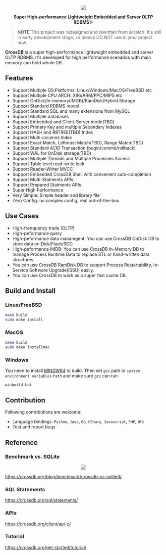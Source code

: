 <p align="center">
	<a href="https://crossdb.org">
	<img src="https://crossdb.org/assets/favicon.png">
	</a>
</p>
<p align="center">
	<strong>Super High-performance Lightweight Embedded and Server OLTP RDBMS✨</strong>
</p>

> **NOTE** 
> This project was redesigned and rewritten from scratch.
> It's still in early development stage, so please DO NOT use in your project now.

**CrossDB** is a super high-performance lightweight embedded and server OLTP RDBMS. 
It's developed for high performance scenarios with main memory can hold whole DB.


## Features

- Support Multiple OS Platforms: Linux/Windows/MacOS/FreeBSD etc
- Support Multiple CPU ARCH: X86/ARM/PPC/MIPS etc
- Support OnDisk/In-memory(IMDB)/RamDisk/Hybrid Storage
- Support Standard RDBMS model
- Support Standard SQL and many extensions from MySQL
- Support Multiple databases
- Support Embedded and Client-Server mode(TBD)
- Support Primary Key and multiple Secondary Indexes
- Support HASH and RBTREE(TBD) Index
- Support Multi-columns Index
- Support Exact Match, Leftmost Match(TBD), Range Match(TBD)
- Support Standard ACID Transaction (begin/commit/rollback)
- Support WAL for OnDisk storage(TBD)
- Support Multiple Threads and Multiple Processes Access
- Support Table level read-write lock
- Support Reader-Writer MVCC
- Support Embedded CrossDB Shell with convenient auto-completion
- Support Multi-Statments APIs
- Support Prepared Statments APIs
- Super High Performance
- Very Simple: Simple header and library file
- Zero Config: no complex config, real out-of-the-box


## Use Cases

- High-frenquency trade (OLTP)
- High-peformance query
- High-peformance data manamgent: You can use CrossDB OnDisk DB to store data on Disk/Flash/SDD.
- High-peformance IMDB: You can use CrossDB In-Memory DB to manage Process Runtime Data to replace STL or hand-written data structures.
- You can use CrossDB RamDisk DB to support Process Restartability, In-Service Software Upgrade(ISSU) easily.
- You can use CrossDB to work as a super fast cache DB.


## Build and Install

### Linux/FreeBSD

```bash
make build
sudo make install
```

### MacOS

```bash
make build
sudo make installmac
```

### Windows

You need to install [MINGW64](https://www.mingw-w64.org/) to build.
Then set `gcc` path to `system environment variables` `Path` and make sure `gcc` can run.

```
winbuild.bat
```

## Contribution

Following contributions are welcome:

- Language bindings: `Python`, `Java`, `Go`, `CSharp`, `Javascript`, `PHP`, etc
- Test and report bugs


## Reference

### Benchmark vs. SQLite

<p align="center">
	<a href="https://crossdb.org/blog/benchmark/crossdb-vs-sqlite3/">
	<img src="https://crossdb.org/images/crossdb-vs-sqlite.png">
	</a>
</p>

https://crossdb.org/blog/benchmark/crossdb-vs-sqlite3/

### SQL Statements

https://crossdb.org/sql/statements/

### APIs

https://crossdb.org/client/api-c/

### Tutorial

https://crossdb.org/get-started/tutorial/
